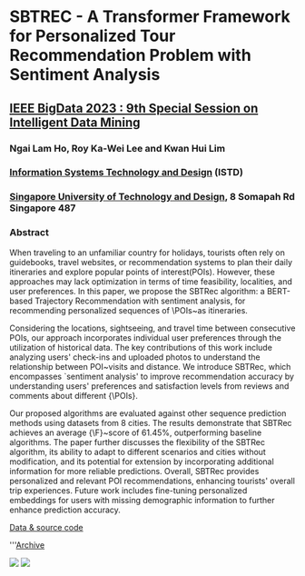 # SBTREC - A Transformer Framework for Personalized Tour Recommendation Problem with Sentiment Analysis

## [IEEE BigData 2023 : 9th Special Session on Intelligent Data Mining](https://bigdataieee.org/BigData2023/SpecialSession.html)
   
### Ngai Lam Ho, Roy Ka-Wei Lee and Kwan Hui Lim 

### [Information Systems Technology and Design](https://istd.sutd.edu.sg/) (ISTD) 

### [Singapore University of Technology and Design](https://www.sutd.edu.sg/), 8 Somapah Rd Singapore 487 

### Abstract

When traveling to an unfamiliar country for holidays, tourists often rely on guidebooks, travel websites,
or recommendation systems to plan their daily itineraries and explore popular points of interest(POIs).
However, these approaches may lack optimization in terms of time feasibility, localities, and user preferences.
In this paper, we propose the SBTRec algorithm: a BERT-based Trajectory Recommendation with sentiment analysis,
for recommending personalized sequences of \POIs~as itineraries.
    
Considering the locations, sightseeing, and travel time between consecutive POIs, our approach incorporates
individual user preferences through the utilization of historical data.
The key contributions of this work include analyzing users' check-ins and uploaded photos to understand the
relationship between POI~visits and distance.
We introduce SBTRec, which encompasses `sentiment analysis' to improve recommendation accuracy by understanding
users' preferences and satisfaction levels from reviews and comments about different {\POIs}.
    
Our proposed algorithms are evaluated against other sequence prediction methods using datasets from 8 cities.
The results demonstrate that SBTRec achieves an average {\F}~score of 61.45\%, outperforming baseline algorithms.
The paper further discusses the flexibility of the SBTRec algorithm, its ability to adapt to different scenarios and cities without modification, and its potential for extension by incorporating additional information for more reliable predictions.
Overall, SBTRec provides personalized and relevant POI recommendations, enhancing tourists' overall trip experiences.
Future work includes fine-tuning personalized embeddings for users with missing demographic information to further enhance prediction accuracy.

[Data & source code](https://github.com/nxh912/SBTRec_BigData23/ "https://github.com/nxh912/SBTRec_BigData23")

'''[Archive](https://arxiv.org/abs/2310.19886 "https://arxiv.org/abs/2310.19886")


![](./)
<img src="./googletag.svg">



